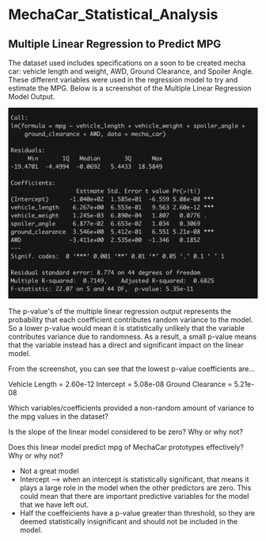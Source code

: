# MechaCar_Statistical_Analysis


## Multiple Linear Regression to Predict MPG

The dataset used includes specifications on a soon to be created mecha car: vehicle length and weight, AWD, Ground Clearance, and Spoiler Angle. These different variables were used in the regression model to try and estimate the MPG. 
Below is a screenshot of the Multiple Linear Regression Model Output. 

![alt text](https://raw.githubusercontent.com/KitWilliams07/MechaCar_Statistical_Analysis/main/Multiple_Linear_Regression/Resources/stats.png)

The p-value's of the multiple linear regression output represents the probability that each coefficient contributes random variance to the model. So a lower p-value would mean it is statistically unlikely that the variable contributes variance due to randomness. As a result, a small p-value means that the variable instead has a direct and significant impact on the linear model. 

From the screenshot, you can see that the lowest p-value coefficients are...

Vehicle Length = 2.60e-12
Intercept = 5.08e-08
Ground Clearance = 5.21e-08


Which variables/coefficients provided a non-random amount of variance to the mpg values in the dataset?

Is the slope of the linear model considered to be zero? Why or why not?

Does this linear model predict mpg of MechaCar prototypes effectively? Why or why not?
- Not a great model 
- Intercept --> when an intercept is statistically significant, that means it plays a large role in the model when the other predictors are zero. This could mean that there are important predictive variables for the model that we have left out. 
- Half the coeffeicients have a p-value greater than threshold, so they are deemed statistically insignificant and should not be included in the model.
